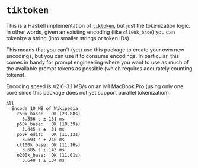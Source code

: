 # `tiktoken`

This is a Haskell implementation of
[`tiktoken`](https://github.com/openai/tiktoken), but just the tokenization
logic.  In other words, given an existing encoding (like `cl100k_base`) you
can tokenize a string (into smaller strings or token IDs).

This means that you can't (yet) use this package to create your own new
encodings, but you can use it to consume encodings.  In particular, this comes
in handy for prompt engineering where you want to use as much of the available
prompt tokens as possible (which requires accurately counting tokens).

Encoding speed is ≈2.6-3.1 MB/s on an M1 MacBook Pro (using only one core since
this package does not yet support parallel tokenization):

```
All
  Encode 10 MB of Wikipedia
    r50k_base:   OK (23.88s)
      3.356 s ± 151 ms
    p50k_base:   OK (10.39s)
      3.445 s ±  31 ms
    p50k_edit:   OK (11.13s)
      3.693 s ± 240 ms
    cl100k_base: OK (11.16s)
      3.685 s ± 143 ms
    o200k_base:  OK (11.01s)
      3.648 s ± 134 ms
```
